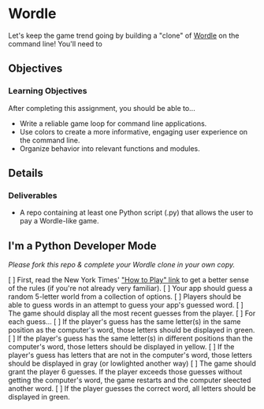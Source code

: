 # Wordle

Let's keep the game trend going by building a "clone" of [Wordle](https://www.nytimes.com/games/wordle/index.html) on the command line! You'll need to 

## Objectives

### Learning Objectives

After completing this assignment, you should be able to...

* Write a reliable game loop for command line applications.
* Use colors to create a more informative, engaging user experience on the command line.
* Organize behavior into relevant functions and modules.

## Details

### Deliverables

* A repo containing at least one Python script (.py) that allows the user to pay a Wordle-like game.

## I'm a Python Developer Mode

_Please fork this repo & complete your Wordle clone in your own copy._

[ ] First, read the New York Times' ["How to Play" link](https://www.nytimes.com/games/wordle/index.html) to get a better sense of the rules (if you're not already very familiar).
[ ] Your app should guess a random 5-letter world from a collection of options.
[ ] Players should be able to guess words in an attempt to guess your app's guessed word.
[ ] The game should display all the most recent guesses from the player.
[ ] For each guess...
[ ] If the player's guess has the same letter(s) in the same position as the computer's word, those letters should be displayed in green.
[ ] If the player's guess has the same letter(s) in different positions than the computer's word, those letters should be displayed in yellow.
[ ] If the player's guess has letters that are not in the computer's word, those letters should be displayed in gray (or lowlighted another way)
[ ] The game should grant the player 6 guesses. If the player exceeds those guesses without getting the computer's word, the game restarts and the computer sleected another word.
[ ] If the player guesses the correct word, all letters should be displayed in green. 
